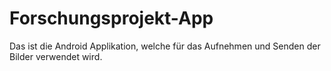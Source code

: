# Forschungsprojekt-App
Das ist die Android Applikation, welche für das Aufnehmen und Senden der Bilder verwendet wird.
